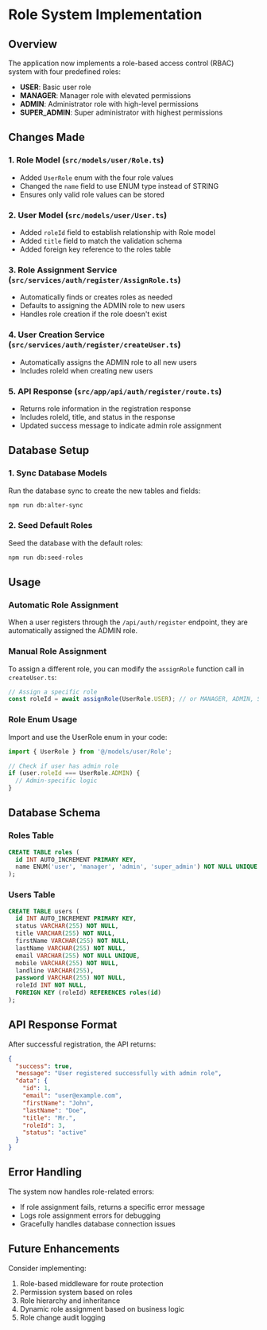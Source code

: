 # Role System Implementation

## Overview
The application now implements a role-based access control (RBAC) system with four predefined roles:

- **USER**: Basic user role
- **MANAGER**: Manager role with elevated permissions
- **ADMIN**: Administrator role with high-level permissions
- **SUPER_ADMIN**: Super administrator with highest permissions

## Changes Made

### 1. Role Model (`src/models/user/Role.ts`)
- Added `UserRole` enum with the four role values
- Changed the `name` field to use ENUM type instead of STRING
- Ensures only valid role values can be stored

### 2. User Model (`src/models/user/User.ts`)
- Added `roleId` field to establish relationship with Role model
- Added `title` field to match the validation schema
- Added foreign key reference to the roles table

### 3. Role Assignment Service (`src/services/auth/register/AssignRole.ts`)
- Automatically finds or creates roles as needed
- Defaults to assigning the ADMIN role to new users
- Handles role creation if the role doesn't exist

### 4. User Creation Service (`src/services/auth/register/createUser.ts`)
- Automatically assigns the ADMIN role to all new users
- Includes roleId when creating new users

### 5. API Response (`src/app/api/auth/register/route.ts`)
- Returns role information in the registration response
- Includes roleId, title, and status in the response
- Updated success message to indicate admin role assignment

## Database Setup

### 1. Sync Database Models
Run the database sync to create the new tables and fields:
```bash
npm run db:alter-sync
```

### 2. Seed Default Roles
Seed the database with the default roles:
```bash
npm run db:seed-roles
```

## Usage

### Automatic Role Assignment
When a user registers through the `/api/auth/register` endpoint, they are automatically assigned the ADMIN role.

### Manual Role Assignment
To assign a different role, you can modify the `assignRole` function call in `createUser.ts`:

```typescript
// Assign a specific role
const roleId = await assignRole(UserRole.USER); // or MANAGER, ADMIN, SUPER_ADMIN
```

### Role Enum Usage
Import and use the UserRole enum in your code:

```typescript
import { UserRole } from '@/models/user/Role';

// Check if user has admin role
if (user.roleId === UserRole.ADMIN) {
  // Admin-specific logic
}
```

## Database Schema

### Roles Table
```sql
CREATE TABLE roles (
  id INT AUTO_INCREMENT PRIMARY KEY,
  name ENUM('user', 'manager', 'admin', 'super_admin') NOT NULL UNIQUE
);
```

### Users Table
```sql
CREATE TABLE users (
  id INT AUTO_INCREMENT PRIMARY KEY,
  status VARCHAR(255) NOT NULL,
  title VARCHAR(255) NOT NULL,
  firstName VARCHAR(255) NOT NULL,
  lastName VARCHAR(255) NOT NULL,
  email VARCHAR(255) NOT NULL UNIQUE,
  mobile VARCHAR(255) NOT NULL,
  landline VARCHAR(255),
  password VARCHAR(255) NOT NULL,
  roleId INT NOT NULL,
  FOREIGN KEY (roleId) REFERENCES roles(id)
);
```

## API Response Format

After successful registration, the API returns:

```json
{
  "success": true,
  "message": "User registered successfully with admin role",
  "data": {
    "id": 1,
    "email": "user@example.com",
    "firstName": "John",
    "lastName": "Doe",
    "title": "Mr.",
    "roleId": 3,
    "status": "active"
  }
}
```

## Error Handling

The system now handles role-related errors:
- If role assignment fails, returns a specific error message
- Logs role assignment errors for debugging
- Gracefully handles database connection issues

## Future Enhancements

Consider implementing:
1. Role-based middleware for route protection
2. Permission system based on roles
3. Role hierarchy and inheritance
4. Dynamic role assignment based on business logic
5. Role change audit logging
